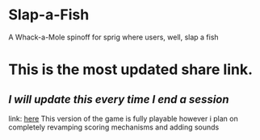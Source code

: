 # Slap-a-Fish
A Whack-a-Mole spinoff for sprig where users, well, slap a fish

# This is the most updated share link.
## *I will update this every time I end a session*
link: [here](https://sprig.hackclub.com/share/9bYGott2859Rf5lXyiPF)
This version of the game is fully playable however i plan on completely revamping scoring mechanisms and adding sounds

